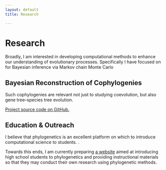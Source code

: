 ```yaml
---
layout: default
title: Research

---
```


# Research

Broadly, I am interested in developing computational methods to enhance our understanding of evolutionary processes. Specifically I have focused on for Bayesian inference via Markov chain Monte Carlo

## Bayesian Reconstruction of Cophylogenies

Such cophylogenies are relevant not just to studying coevolution, but also gene tree–species tree evolution.

[Project source code on GitHub.](//github.com/armanbilge/BECKY/)

## Education & Outreach

I believe that phylogenetics is an excellent platform on which to introduce computational science to students. .

Towards this ends, I am currently preparing [a website](//www.ithinktree.org/) aimed at introducing high school students to phylogenetics and providing instructional materials so that they may conduct their own research using phylogenetic methods.

<!-- 
I believe that phylogenetics is an excellent platform on which to introduce computational science to students. I was first introduced to phylogenetics in a high school classroom and within a few months was doing a science fair project on the history of the HIV/AIDS virus. These initial experiences substantially encouraged my interest in science as a career.

As a highly interdisciplinary field, phylogenetics appeals to students with a wide variety of interests in biology, computer science, and mathematics, or even the social sciences considering that epidemiology has important connections to human history. One of the main advantages of computational methods is that it opens doors to research topics that are not normally available to secondary-level students, such as infectious diseases. In general, research today is becoming heavily dependent on computers,  is valuable to a future career in science.

It turns out that much of the infrastructure for phylogenetics as an educational platform is already in place: all of the necessary materials are openly accessible to anyone with an internet connection, including genetic data, software, and even supercomputer resources on which to run analyses (thanks to the [CIPRES project](//www.phylo.org/)). This means that even communities with limited resources can potentially implement a phylogenetics curriculum.

. Towards this ends, I am currently preparing [a website](//www.ithinktree.org/) aimed at introducing high school students to phylogenetics and providing instructional materials so that they may conduct their own research using phylogenetic methods.
 -->
